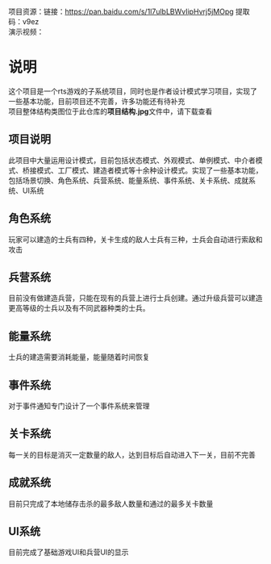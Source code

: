 <br />项目资源：链接：https://pan.baidu.com/s/1l7ulbLBWvIipHvrj5jMOpg 
提取码：v9ez
<br />演示视频：
# 说明
这个项目是一个rts游戏的子系统项目，同时也是作者设计模式学习项目，实现了一些基本功能，目前项目还不完善，许多功能还有待补充
<br />项目整体结构类图位于此仓库的**项目结构.jpg**文件中，请下载查看
## 项目说明
此项目中大量运用设计模式，目前包括状态模式、外观模式、单例模式、中介者模式、桥接模式、工厂模式、建造者模式等十余种设计模式。实现了一些基本功能，包括场景切换、角色系统、兵营系统、能量系统、事件系统、关卡系统、成就系统、UI系统
## 角色系统
玩家可以建造的士兵有四种，关卡生成的敌人士兵有三种，士兵会自动进行索敌和攻击
## 兵营系统
目前没有做建造兵营，只能在现有的兵营上进行士兵创建。通过升级兵营可以建造更高等级的士兵以及有不同武器种类的士兵。
## 能量系统
士兵的建造需要消耗能量，能量随着时间恢复
## 事件系统
对于事件通知专门设计了一个事件系统来管理
## 关卡系统
每一关的目标是消灭一定数量的敌人，达到目标后自动进入下一关，目前不完善
## 成就系统
目前只完成了本地储存击杀的最多敌人数量和通过的最多关卡数量
## UI系统
目前完成了基础游戏UI和兵营UI的显示
